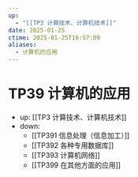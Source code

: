```yaml
---
up:
  - "[[TP3 计算技术、计算机技术]]"
date: 2025-01-25
ctime: 2025-01-25T16:57:09
aliases:
  - 计算机的应用
---
```


# TP39 计算机的应用

- up: [[TP3 计算技术、计算机技术]]
- down:	
	- [[TP391 信息处理（信息加工）]]
	- [[TP392 各种专用数据库]]
	- [[TP393 计算机网络]]
	- [[TP399 在其他方面的应用]]
	
